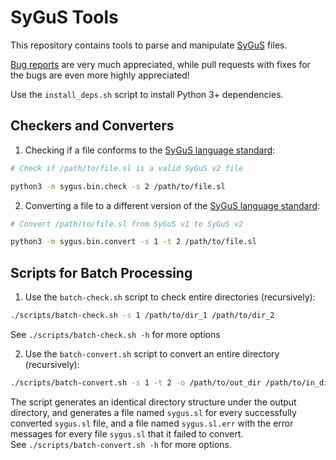 # SyGuS Tools

This repository contains tools to parse and manipulate [SyGuS] files.

[Bug reports](../../issues) are very much appreciated,
while  pull requests with fixes for the bugs are even more highly appreciated!

Use the `install_deps.sh` script to install Python 3+ dependencies.


## Checkers and Converters

1. Checking if a file conforms to the [SyGuS language standard]:
```bash
# Check if /path/to/file.sl is a valid SyGuS v2 file

python3 -m sygus.bin.check -s 2 /path/to/file.sl
```

2. Converting a file to a different version of the [SyGuS language standard]:

```bash
# Convert /path/to/file.sl from SyGuS v1 to SyGuS v2

python3 -m sygus.bin.convert -s 1 -t 2 /path/to/file.sl
```


## Scripts for Batch Processing

1. Use the `batch-check.sh` script to check entire directories (recursively):
```bash
./scripts/batch-check.sh -s 1 /path/to/dir_1 /path/to/dir_2
```
See `./scripts/batch-check.sh -h` for more options

2. Use the `batch-convert.sh` script to convert an entire directory (recursively):
```bash
./scripts/batch-convert.sh -s 1 -t 2 -o /path/to/out_dir /path/to/in_dir
```
The script generates an identical directory structure under the output directory,
and generates a file named `sygus.sl` for every successfully converted `sygus.sl` file,
and a file named `sygus.sl.err` with the error messages for every file `sygus.sl` that it failed to convert. <br>
See `./scripts/batch-convert.sh -h` for more options.

[SyGuS]:                    https://sygus.org/
[SyGuS language standard]:  https://sygus.org/language/

